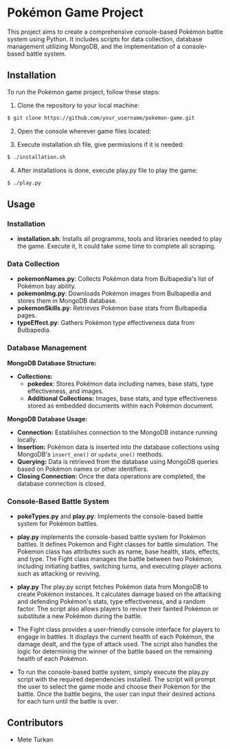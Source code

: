 # Pokémon Game Project

This project aims to create a comprehensive console-based Pokémon battle system using Python. It includes scripts for data collection, database management utilizing MongoDB, and the implementation of a console-based battle system.

## Installation

To run the Pokémon game project, follow these steps:

1. Clone the repository to your local machine:

```bash
$ git clone https://github.com/your_username/pokemon-game.git
```

2. Open the console wherever game files located:

3. Execute installation.sh file, give permissions if it is needed:

```bash
$ ./installation.sh
```

4. After installations is done, execute play.py file to play the game:

```bash
$ ./play.py
```

## Usage

### Installation
 - **installation.sh**: Installs all programms, tools and libraries needed to play the game. Execute it, It could take some time to complete all scraping.

### Data Collection

- **pokemonNames.py**: Collects Pokémon data from Bulbapedia's list of Pokémon bay ability.
- **pokemonImg.py**: Downloads Pokémon images from Bulbapedia and stores them in MongoDB database.
- **pokemonSkills.py**: Retrieves Pokémon base stats from Bulbapedia pages.
- **typeEffect.py**: Gathers Pokémon type effectiveness data from Bulbapedia.

### Database Management

**MongoDB Database Structure:**

- **Collections:**
  - **pokedex**: Stores Pokémon data including names, base stats, type effectiveness, and images.
  - **Additional Collections:** Images, base stats, and type effectiveness stored as embedded documents within each Pokémon document.

**MongoDB Database Usage:**

- **Connection:** Establishes connection to the MongoDB instance running locally.
- **Insertion:** Pokémon data is inserted into the database collections using MongoDB's `insert_one()` or `update_one()` methods.
- **Querying:** Data is retrieved from the database using MongoDB queries based on Pokémon names or other identifiers.
- **Closing Connection:** Once the data operations are completed, the database connection is closed.

### Console-Based Battle System

- **pokeTypes.py** and **play.py**: Implements the console-based battle system for Pokémon battles.
- **play.py**  implements the console-based battle system for Pokémon battles. It defines Pokemon and Fight classes for battle simulation. The Pokemon class has attributes such as name, base health, stats, effects, and type. The Fight class manages the battle between two Pokémon, including initiating battles, switching turns, and executing player actions such as attacking or reviving.
- **play.py** The play.py script fetches Pokémon data from MongoDB to create Pokémon instances. It calculates damage based on the attacking and defending Pokémon's stats, type effectiveness, and a random factor. The script also allows players to revive their fainted Pokémon or substitute a new Pokémon during the battle.
- The Fight class provides a user-friendly console interface for players to engage in battles. It displays the current health of each Pokémon, the damage dealt, and the type of attack used. The script also handles the logic for determining the winner of the battle based on the remaining health of each Pokémon.

- To run the console-based battle system, simply execute the play.py script with the required dependencies installed. The script will prompt the user to select the game mode and choose their Pokémon for the battle. Once the battle begins, the user can input their desired actions for each turn until the battle is over.

## Contributors

- Mete Turkan
